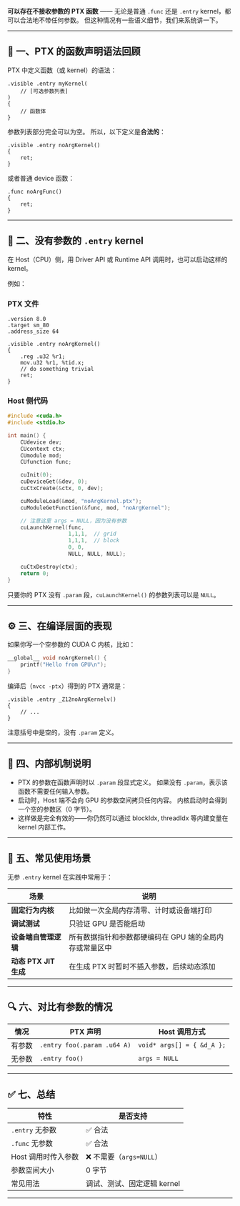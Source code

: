 **可以存在不接收参数的 PTX 函数** —— 无论是普通 `.func` 还是 `.entry` kernel，都可以合法地不带任何参数。
但这种情况有一些语义细节，我们来系统讲一下。

---

## 🧩 一、PTX 的函数声明语法回顾

PTX 中定义函数（或 kernel）的语法：

```ptx
.visible .entry myKernel(
    // [可选参数列表]
)
{
    // 函数体
}
```

参数列表部分完全可以为空。
所以，以下定义是**合法的**：

```ptx
.visible .entry noArgKernel()
{
    ret;
}
```

或者普通 device 函数：

```ptx
.func noArgFunc()
{
    ret;
}
```

---

## 🚀 二、没有参数的 `.entry` kernel

在 Host（CPU）侧，用 Driver API 或 Runtime API 调用时，也可以启动这样的 kernel。

例如：

### PTX 文件

```ptx
.version 8.0
.target sm_80
.address_size 64

.visible .entry noArgKernel()
{
    .reg .u32 %r1;
    mov.u32 %r1, %tid.x;
    // do something trivial
    ret;
}
```

### Host 侧代码

```c
#include <cuda.h>
#include <stdio.h>

int main() {
    CUdevice dev;
    CUcontext ctx;
    CUmodule mod;
    CUfunction func;

    cuInit(0);
    cuDeviceGet(&dev, 0);
    cuCtxCreate(&ctx, 0, dev);

    cuModuleLoad(&mod, "noArgKernel.ptx");
    cuModuleGetFunction(&func, mod, "noArgKernel");

    // 注意这里 args = NULL，因为没有参数
    cuLaunchKernel(func,
                   1,1,1,  // grid
                   1,1,1,  // block
                   0, 0,
                   NULL, NULL, NULL);

    cuCtxDestroy(ctx);
    return 0;
}
```

只要你的 PTX 没有 `.param` 段，`cuLaunchKernel()` 的参数列表可以是 `NULL`。

---

## ⚙️ 三、在编译层面的表现

如果你写一个空参数的 CUDA C 内核，比如：

```cpp
__global__ void noArgKernel() {
    printf("Hello from GPU\n");
}
```

编译后（`nvcc -ptx`）得到的 PTX 通常是：

```ptx
.visible .entry _Z12noArgKernelv()
{
    // ...
}
```

注意括号中是空的，没有 `.param` 定义。

---

## 🧱 四、内部机制说明

* PTX 的参数在函数声明时以 `.param` 段显式定义。
  如果没有 `.param`，表示该函数不需要任何输入参数。
* 启动时，Host 端不会向 GPU 的参数空间拷贝任何内容。
  内核启动时会得到一个空的参数区（0 字节）。
* 这样做是完全有效的——你仍然可以通过 blockIdx, threadIdx 等内建变量在 kernel 内部工作。

---

## 🧠 五、常见使用场景

无参 `.entry` kernel 在实践中常用于：

| 场景                | 说明                             |
| ----------------- | ------------------------------ |
| **固定行为内核**        | 比如做一次全局内存清零、计时或设备端打印           |
| **调试测试**          | 只验证 GPU 是否能启动                  |
| **设备端自管理逻辑**      | 所有数据指针和参数都硬编码在 GPU 端的全局内存或常量区中 |
| **动态 PTX JIT 生成** | 在生成 PTX 时暂时不插入参数，后续动态添加        |

---

## 🔍 六、对比有参数的情况

| 情况  | PTX 声明                      | Host 调用方式                  |
| --- | --------------------------- | -------------------------- |
| 有参数 | `.entry foo(.param .u64 A)` | `void* args[] = { &d_A };` |
| 无参数 | `.entry foo()`              | `args = NULL`              |

---

## ✅ 七、总结

| 特性           | 是否支持               |
| ------------ | ------------------ |
| `.entry` 无参数 | ✅ 合法               |
| `.func` 无参数  | ✅ 合法               |
| Host 调用时传入参数 | ❌ 不需要（`args=NULL`） |
| 参数空间大小       | 0 字节               |
| 常见用法         | 调试、测试、固定逻辑 kernel  |

---

